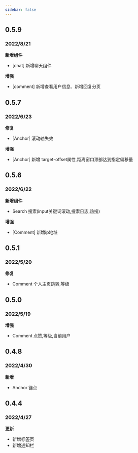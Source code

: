 ```yaml
---
sidebar: false
---
```


## 0.5.9
### 2022/8/21
**新增组件**
- [chat] 新增聊天组件

**增强**
- [comment] 新增查看用户信息、新增回复分页

## 0.5.7
### 2022/6/23
**修复**
- [Anchor] 滚动轴失效

**增强**
- [Anchor] 新增 target-offset属性,距离窗口顶部达到指定偏移量

## 0.5.6
### 2022/6/22
**新增组件**
- Search 搜索(input关键词滚动,搜索日志,热搜)

**增强**
- [Comment] 新增ip地址

## 0.5.1
### 2022/5/20
**修复**
- Comment 个人主页跳转,等级

## 0.5.0
### 2022/5/19
**增强**
- Comment 点赞,等级,当前用户

## 0.4.8
### 2022/4/30
**新增**
- Anchor 锚点


## 0.4.4
### 2022/4/27
**更新**

- 新增标签页
- 新增通知栏
